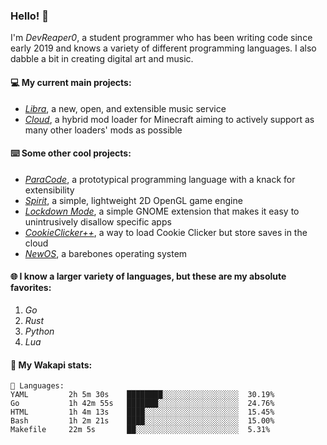 ### Hello! 👋

I'm _DevReaper0_, a student programmer who has been writing code since early 2019 and knows a variety of different programming languages. I also dabble a bit in creating digital art and music.

#### 💻 My current main projects:

-   _[Libra](https://github.com/LibraMusic)_, a new, open, and extensible music service
-   _[Cloud](https://github.com/CloudLoaderMC/CloudLoader)_, a hybrid mod loader for Minecraft aiming to actively support as many other loaders' mods as possible

#### ⌨️ Some other cool projects:

-   _[ParaCode](https://github.com/ParaCodeLang/ParaCode)_, a prototypical programming language with a knack for extensibility
-   _[Spirit](https://gitlab.com/DevReaper0/SpiritEngine)_, a simple, lightweight 2D OpenGL game engine
-   _[Lockdown Mode](https://github.com/DevReaper0/GNOME-LockdownMode)_, a simple GNOME extension that makes it easy to unintrusively disallow specific apps
-   _[CookieClicker++](https://github.com/DevReaper0/CookieClickerPlusPlus)_, a way to load Cookie Clicker but store saves in the cloud
-   _[NewOS](https://github.com/DevReaper0/NewOS)_, a barebones operating system

#### 🌐 I know a larger variety of languages, but these are my absolute favorites:

1. _Go_
2. _Rust_
3. _Python_
4. _Lua_

#### 📡 My Wakapi stats:

```text
💾 Languages:
YAML         2h 5m 30s    ████████░░░░░░░░░░░░░░░░░  30.19%
Go           1h 42m 55s   ███████░░░░░░░░░░░░░░░░░░  24.76%
HTML         1h 4m 13s    ████░░░░░░░░░░░░░░░░░░░░░  15.45%
Bash         1h 2m 21s    ████░░░░░░░░░░░░░░░░░░░░░  15.00%
Makefile     22m 5s       ██░░░░░░░░░░░░░░░░░░░░░░░  5.31%
```
